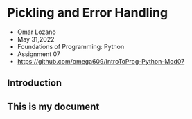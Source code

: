 # Pickling and Error Handling
* Omar Lozano
* May 31,2022
* Foundations of Programming: Python
* Assignment 07
* https://github.com/omega609/IntroToProg-Python-Mod07
## Introduction
## This is my document
